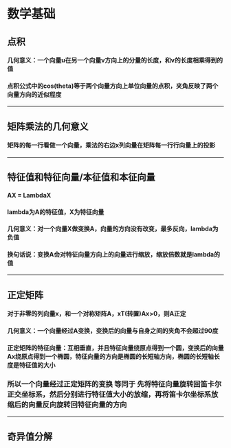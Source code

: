 # 数学基础
## 点积
#### 几何意义：一个向量u在另一个向量v方向上的分量的长度，和v的长度相乘得到的值
#### 点积公式中的cos(theta)等于两个向量方向上单位向量的点积，夹角反映了两个向量方向的近似程度
---
## 矩阵乘法的几何意义
#### 矩阵的每一行看做一个向量，乘法的右边x列向量在矩阵每一行行向量上的投影
---
## 特征值和特征向量/本征值和本征向量
#### AX = LambdaX 
#### lambda为A的特征值，X为特征向量
#### 几何意义：对一个向量X做变换A，向量的方向没有改变，最多反向，lambda为负值
#### 换句话说：变换A会对特征向量方向上的向量进行缩放，缩放倍数就是lambda的值
---
## 正定矩阵
#### 对于非零的列向量x，和一个对称矩阵A，xT(转置)Ax>0，则A正定
#### 几何意义：一个向量经过A变换，变换后的向量与自身之间的夹角不会超过90度
#### 正定矩阵的特征向量：互相垂直，并且特征向量绕原点得到一个圆，变换后的向量Ax绕原点得到一个椭圆，特征向量的方向是椭圆的长短轴方向，椭圆的长短轴长度是特征值的大小
### 所以一个向量经过正定矩阵的变换 等同于 先将特征向量旋转回笛卡尔正交坐标系，然后分别进行特征值大小的放缩，再将笛卡尔坐标系放缩后的向量反向旋转回特征向量的方向
---
## 奇异值分解



